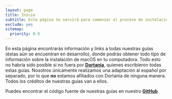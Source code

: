 ```yaml
---
layout: page
title: Inicio
subtitle: Esta página te servirá para comenzar el proceso de instalación de macOS
exclude: yes
sitemap:
  priority: 0.9
---
```


<div id="describe-text">
	<p>En esta página encontrarás información y links a todas nuestras guías (éstas aún se encuentran en desarrollo), donde podrás obtener todo tipo de información sobre la instalación de macOS en tu computadora. Todo esto no habría sido posible si no fuera por <strong> <a href="https://github.com/dortania"> Dortania</a></strong>, quienes escribieron todas estas guías. Nosotros únicamente realizamos una adaptación al español por separado, por lo que <strong>no</strong> estamos afiliados con Dortania de ninguna manera. Todos los créditos de nuestras guías van a ellos.</p>
	<p>Puedes encontrar el código fuente de nuestras guías en nuestro <strong> <a href="https://github.com/InyextcionES">GitHub</a> </strong></p>
</div>